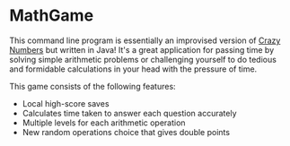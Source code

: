 # MathGame

This command line program is essentially an improvised version of [Crazy Numbers](https://github.com/shash-b/crazy_numbers) but written in Java! It's a great application for passing time by solving simple arithmetic problems or challenging yourself to do tedious and formidable calculations in your head with the pressure of time.

This game consists of the following features:
- Local high-score saves
- Calculates time taken to answer each question accurately
- Multiple levels for each arithmetic operation
- New random operations choice that gives double points
